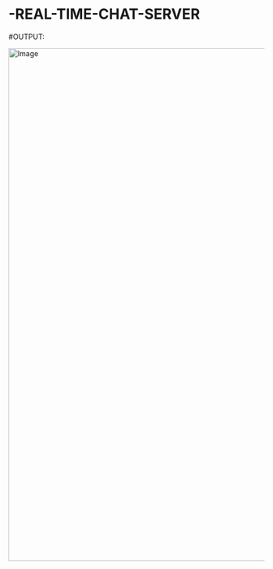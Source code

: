 # -REAL-TIME-CHAT-SERVER

#OUTPUT:

<img width="1917" height="1008" alt="Image" src="https://github.com/user-attachments/assets/8206a871-d601-4822-a393-ee24c337cf11" />
